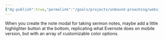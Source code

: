 ```yaml
---
{"dg-publish":true,"permalink":"/goals/projects/unbound-preaching/website-sermon-notes/","tags":["website"],"created":"Jul 11, 2018, 9:53 AM","updated":""}
---
```



When you create the note modal for taking sermon notes, maybe add a little highlighter button at the bottom, replicating what Evernote does on mobile version, but with an array of customizable color options.